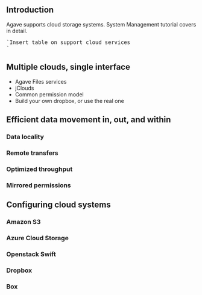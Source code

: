 ## Introduction  

Agave supports cloud storage systems. System Management tutorial covers in detail.

<pre>`Insert table on support cloud services
`</pre>

## Multiple clouds, single interface  

<ul>
<li>Agave Files services</li>
<li>jClouds</li>
<li>Common permission model</li>
<li>Build your own dropbox, or use the real one</li>
</ul>

## Efficient data movement in, out, and within  

### Data locality  

### Remote transfers  

### Optimized throughput  

### Mirrored permissions  

## Configuring cloud systems  

### Amazon S3  

### Azure Cloud Storage  

### Openstack Swift  

### Dropbox  

### Box  